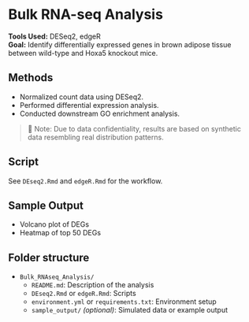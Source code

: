 # Bulk RNA-seq Analysis

**Tools Used:** DESeq2, edgeR  
**Goal:** Identify differentially expressed genes in brown adipose tissue between wild-type and Hoxa5 knockout mice.

## Methods
- Normalized count data using DESeq2.
- Performed differential expression analysis.
- Conducted downstream GO enrichment analysis.

> 🔐 Note: Due to data confidentiality, results are based on synthetic data resembling real distribution patterns.

## Script
See `DEseq2.Rmd` and `edgeR.Rmd` for the workflow.

## Sample Output
- Volcano plot of DEGs
- Heatmap of top 50 DEGs

## Folder structure
- `Bulk_RNAseq_Analysis/`
  - `README.md`: Description of the analysis
  - `DEseq2.Rmd` or `edgeR.Rmd`: Scripts
  - `environment.yml` or `requirements.txt`: Environment setup
  - `sample_output/` *(optional)*: Simulated data or example output




